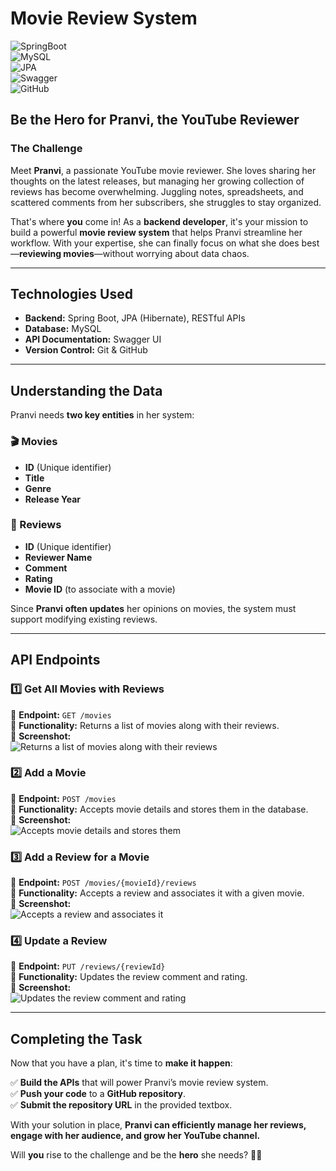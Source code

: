 # Movie Review System  

![SpringBoot](https://img.shields.io/badge/SpringBoot-2.7-green)  
![MySQL](https://img.shields.io/badge/MySQL-Database-blue)  
![JPA](https://img.shields.io/badge/JPA-Hibernate-orange)  
![Swagger](https://img.shields.io/badge/Swagger-UI-yellow)  
![GitHub](https://img.shields.io/badge/GitHub-VersionControl-black)  

## Be the Hero for Pranvi, the YouTube Reviewer  

### The Challenge  

Meet **Pranvi**, a passionate YouTube movie reviewer. She loves sharing her thoughts on the latest releases, but managing her growing collection of reviews has become overwhelming. Juggling notes, spreadsheets, and scattered comments from her subscribers, she struggles to stay organized.  

That's where **you** come in! As a **backend developer**, it's your mission to build a powerful **movie review system** that helps Pranvi streamline her workflow. With your expertise, she can finally focus on what she does best—**reviewing movies**—without worrying about data chaos.  

---

## Technologies Used  

- **Backend:** Spring Boot, JPA (Hibernate), RESTful APIs  
- **Database:** MySQL  
- **API Documentation:** Swagger UI  
- **Version Control:** Git & GitHub  

---

## Understanding the Data  

Pranvi needs **two key entities** in her system:  

### 🎬 Movies  
- **ID** (Unique identifier)  
- **Title**  
- **Genre**  
- **Release Year**  

### 📝 Reviews  
- **ID** (Unique identifier)  
- **Reviewer Name**  
- **Comment**  
- **Rating**  
- **Movie ID** (to associate with a movie)  

Since **Pranvi often updates** her opinions on movies, the system must support modifying existing reviews.  

---

## API Endpoints  

### 1️⃣ Get All Movies with Reviews  
📌 **Endpoint:** `GET /movies`  
📌 **Functionality:** Returns a list of movies along with their reviews.  
📌 **Screenshot:**  
![Returns a list of movies along with their reviews](./Returns_a_list_of_movies.png)  

### 2️⃣ Add a Movie  
📌 **Endpoint:** `POST /movies`  
📌 **Functionality:** Accepts movie details and stores them in the database.  
📌 **Screenshot:**  
![Accepts movie details and stores them](./Accepts_movie_details.png)  

### 3️⃣ Add a Review for a Movie  
📌 **Endpoint:** `POST /movies/{movieId}/reviews`  
📌 **Functionality:** Accepts a review and associates it with a given movie.  
📌 **Screenshot:**  
![Accepts a review and associates it](./Accepts_a_review.png)  

### 4️⃣ Update a Review  
📌 **Endpoint:** `PUT /reviews/{reviewId}`  
📌 **Functionality:** Updates the review comment and rating.  
📌 **Screenshot:**  
![Updates the review comment and rating](./Updates_the_review.png)  

---

## Completing the Task  

Now that you have a plan, it's time to **make it happen**:  

✅ **Build the APIs** that will power Pranvi’s movie review system.  
✅ **Push your code** to a **GitHub repository**.  
✅ **Submit the repository URL** in the provided textbox.  

With your solution in place, **Pranvi can efficiently manage her reviews, engage with her audience, and grow her YouTube channel.**  

Will **you** rise to the challenge and be the **hero** she needs? 🚀🎥  
